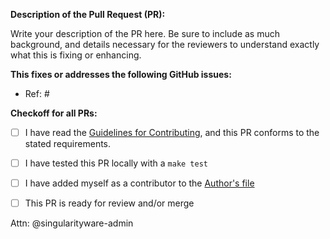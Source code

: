 **Description of the Pull Request (PR):**

Write your description of the PR here. Be sure to include as much background,
and details necessary for the reviewers to understand exactly what this is
fixing or enhancing.


**This fixes or addresses the following GitHub issues:**

- Ref: #


**Checkoff for all PRs:**

- [ ] I have read the [Guidelines for Contributing](https://github.com/singularityware/singularity/blob/master/CONTRIBUTING.md), and this PR conforms to the stated requirements.
- [ ] I have tested this PR locally with a `make test`
- [ ] I have added myself as a contributor to the [Author's file](https://github.com/singularityware/singularity/blob/master/AUTHORS.md)
- [ ] This PR is ready for review and/or merge


Attn: @singularityware-admin
